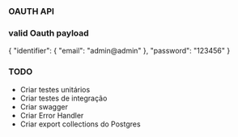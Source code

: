 ### OAUTH API

### valid Oauth payload
{
	"identifier": {
		"email": "admin@admin"
	},
	"password": "123456"
}

### TODO
* Criar testes unitários
* Criar testes de integração
* Criar swagger
* Criar Error Handler
* Criar export collections do Postgres
